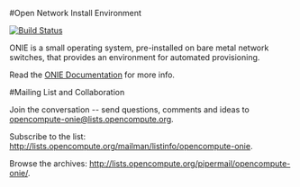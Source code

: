 #Open Network Install Environment

[![Build Status](https://travis-ci.org/vitalivanov/onie.svg?branch=travis-ci)](https://travis-ci.org/vitalivanov/onie)

ONIE is a small operating system, pre-installed on bare
metal network switches, that provides an environment for automated
provisioning.

Read the [ONIE Documentation](https://opencomputeproject.github.io/onie) for more info.

#Mailing List and Collaboration

Join the conversation -- send questions, comments and ideas to opencompute-onie@lists.opencompute.org.

Subscribe to the list: http://lists.opencompute.org/mailman/listinfo/opencompute-onie.

Browse the archives: http://lists.opencompute.org/pipermail/opencompute-onie/.
